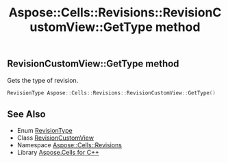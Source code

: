 ﻿---
title: Aspose::Cells::Revisions::RevisionCustomView::GetType method
linktitle: GetType
second_title: Aspose.Cells for C++ API Reference
description: 'Aspose::Cells::Revisions::RevisionCustomView::GetType method. Gets the type of revision in C++.'
type: docs
weight: 600
url: /cpp/aspose.cells.revisions/revisioncustomview/gettype/
---
## RevisionCustomView::GetType method


Gets the type of revision.

```cpp
RevisionType Aspose::Cells::Revisions::RevisionCustomView::GetType()
```

## See Also

* Enum [RevisionType](../../revisiontype/)
* Class [RevisionCustomView](../)
* Namespace [Aspose::Cells::Revisions](../../)
* Library [Aspose.Cells for C++](../../../)

